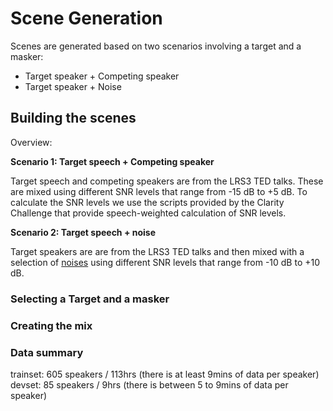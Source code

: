 # Scene Generation

Scenes are generated based on two scenarios involving a target and a masker:

* Target speaker + Competing speaker
* Target speaker + Noise

## Building the scenes

Overview:

**Scenario 1: Target speech + Competing speaker**

Target speech and competing speakers are from the LRS3 TED talks. 
These are mixed using different SNR levels that range from -15 dB to +5 dB. 
To calculate the SNR levels we use the scripts provided by the Clarity Challenge that provide speech-weighted calculation of SNR levels. 

**Scenario 2: Target speech + noise**

Target speakers are are from the LRS3 TED talks and then mixed with a selection of [noises](https://challenge.cogmhear.org/#/challenge-data/data-spec) using different SNR levels that range from -10 dB to +10 dB. 


### Selecting a Target and a masker


### Creating the mix


### Data summary

trainset: 
605 speakers / 113hrs (there is at least 9mins of data per speaker)
devset: 
85 speakers / 9hrs (there is between 5 to 9mins of data per speaker)

